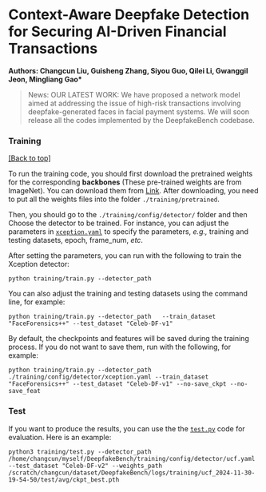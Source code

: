 # Context-Aware Deepfake Detection for Securing AI-Driven Financial Transactions
<b> Authors: Changcun Liu</a>, Guisheng Zhang</a>, Siyou Guo</a>, Qilei Li</a>, Gwanggil Jeon</a>, Mingliang Gao*</a>  </b>


> News:
> OUR LATEST WORK:  We have proposed a network model aimed at addressing the issue of high-risk transactions involving deepfake-generated faces in facial payment systems.  We will soon release all the codes implemented by the DeepfakeBench codebase.


### Training 

<a href="#top">[Back to top]</a>

To run the training code, you should first download the pretrained weights for the corresponding **backbones** (These pre-trained weights are from ImageNet). You can download them from [Link](https://github.com/SCLBD/DeepfakeBench/releases/download/v1.0.0/pretrained.zip). After downloading, you need to put all the weights files into the folder `./training/pretrained`.

Then, you should go to the `./training/config/detector/` folder and then Choose the detector to be trained. For instance, you can adjust the parameters in [`xception.yaml`](./training/config/detector/xception.yaml) to specify the parameters, *e.g.,* training and testing datasets, epoch, frame_num, *etc*.

After setting the parameters, you can run with the following to train the Xception detector:

```
python training/train.py --detector_path 
```

You can also adjust the training and testing datasets using the command line, for example:

```
python training/train.py --detector_path   --train_dataset "FaceForensics++" --test_dataset "Celeb-DF-v1"
```

By default, the checkpoints and features will be saved during the training process. If you do not want to save them, run with the following, for example:

```
python training/train.py --detector_path ./training/config/detector/xception.yaml --train_dataset "FaceForensics++" --test_dataset "Celeb-DF-v1" --no-save_ckpt --no-save_feat
```

### Test

If you want to produce the results, you can use the the [`test.py`](./training/test.py) code for evaluation. Here is an example:

```
python3 training/test.py --detector_path /home/changcun/myself/DeepfakeBench/training/config/detector/ucf.yaml --test_dataset "Celeb-DF-v2" --weights_path /scratch/changcun/dataset/DeepfakeBench/logs/training/ucf_2024-11-30-19-54-50/test/avg/ckpt_best.pth
